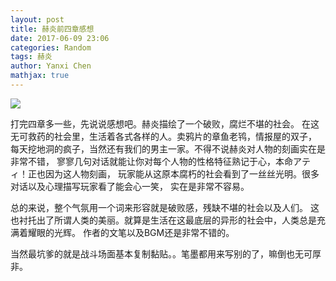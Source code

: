 ```yaml
---
layout: post
title: 赫炎前四章感想
date: 2017-06-09 23:06
categories: Random
tags: 赫炎
author: Yanxi Chen
mathjax: true
---
```



![]({{site.url}}/assets/赫炎1.PNG)

打完四章多一些，先说说感想吧。赫炎描绘了一个破败，腐烂不堪的社会。
在这无可救药的社会里，生活着各式各样的人。卖鸦片的章鱼老鸨，情报屋的双子，
每天挖地洞的疯子，当然还有我们的男主一家。不得不说赫炎对人物的刻画实在是非常不错，
寥寥几句对话就能让你对每个人物的性格特征熟记于心，本命アティ！正也因为这人物刻画，
玩家能从这原本腐朽的社会看到了一丝丝光明。很多对话以及心理描写玩家看了能会心一笑，
实在是非常不容易。

总的来说，整个气氛用一个词来形容就是破败感，残缺不堪的社会以及人们。
这也衬托出了所谓人类的美丽。就算是生活在这最底层的异形的社会中，人类总是充满着耀眼的光辉。
作者的文笔以及BGM还是非常不错的。

当然最坑爹的就是战斗场面基本复制黏贴。。笔墨都用来写别的了，嘛倒也无可厚非。

<!--more-->
